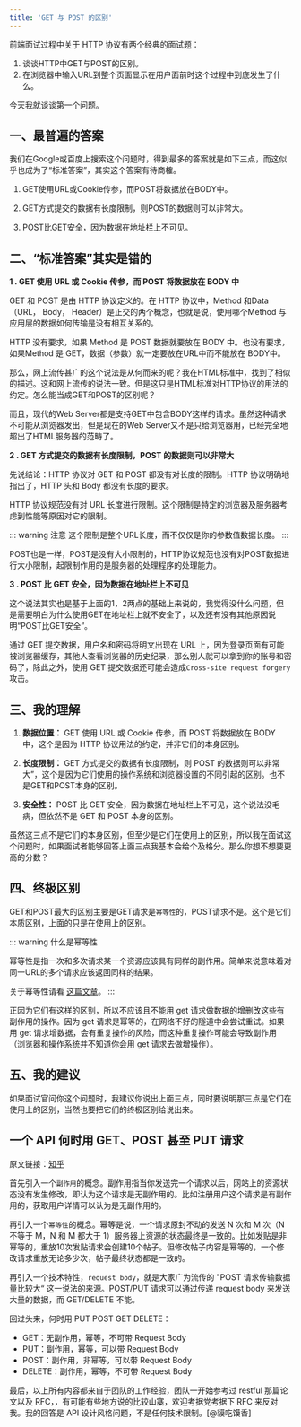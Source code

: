 ```yaml
---
title: 'GET 与 POST 的区别'
---
```


前端面试过程中关于 HTTP 协议有两个经典的面试题：
1. 谈谈HTTP中GET与POST的区别。
2. 在浏览器中输入URL到整个页面显示在用户面前时这个过程中到底发生了什么。

今天我就谈谈第一个问题。

## 一、最普遍的答案

我们在Google或百度上搜索这个问题时，得到最多的答案就是如下三点，而这似乎也成为了“标准答案”，其实这个答案有待商榷。

1. GET使用URL或Cookie传参，而POST将数据放在BODY中。

2. GET方式提交的数据有长度限制，则POST的数据则可以非常大。

3. POST比GET安全，因为数据在地址栏上不可见。

## 二、“标准答案”其实是错的

**1 . GET 使用 URL 或 Cookie 传参，而 POST 将数据放在 BODY 中**

GET 和 POST 是由 HTTP 协议定义的。在 HTTP 协议中，Method 和Data（URL， Body， Header）是正交的两个概念，也就是说，使用哪个Method 与应用层的数据如何传输是没有相互关系的。

HTTP 没有要求，如果 Method 是 POST 数据就要放在 BODY 中。也没有要求，如果Method 是 GET，数据（参数）就一定要放在URL中而不能放在 BODY中。

那么，网上流传甚广的这个说法是从何而来的呢？我在HTML标准中，找到了相似的描述。这和网上流传的说法一致。但是这只是HTML标准对HTTP协议的用法的约定。怎么能当成GET和POST的区别呢？

而且，现代的Web Server都是支持GET中包含BODY这样的请求。虽然这种请求不可能从浏览器发出，但是现在的Web Server又不是只给浏览器用，已经完全地超出了HTML服务器的范畴了。

**2 . GET 方式提交的数据有长度限制，POST 的数据则可以非常大**

先说结论：HTTP 协议对 GET 和 POST 都没有对长度的限制。HTTP 协议明确地指出了，HTTP 头和 Body 都没有长度的要求。

HTTP 协议规范没有对 URL 长度进行限制。这个限制是特定的浏览器及服务器考虑到性能等原因对它的限制。

::: warning 注意
这个限制是整个URL长度，而不仅仅是你的参数值数据长度。
:::

POST也是一样，POST是没有大小限制的，HTTP协议规范也没有对POST数据进行大小限制，起限制作用的是服务器的处理程序的处理能力。

**3 . POST 比 GET 安全，因为数据在地址栏上不可见**

这个说法其实也是基于上面的1，2两点的基础上来说的，我觉得没什么问题，但是需要明白为什么使用GET在地址栏上就不安全了，以及还有没有其他原因说明“POST比GET安全”。

通过 GET 提交数据，用户名和密码将明文出现在 URL 上，因为登录页面有可能被浏览器缓存，其他人查看浏览器的历史纪录，那么别人就可以拿到你的账号和密码了，除此之外，使用 GET 提交数据还可能会造成`Cross-site request forgery`攻击。

## 三、我的理解

1.  **数据位置：** GET 使用 URL 或 Cookie 传参，而 POST 将数据放在 BODY 中，这个是因为 HTTP 协议用法的约定，并非它们的本身区别。

2.  **长度限制：** GET 方式提交的数据有长度限制，则 POST 的数据则可以非常大”，这个是因为它们使用的操作系统和浏览器设置的不同引起的区别。也不是GET和POST本身的区别。

3.  **安全性：** POST 比 GET 安全，因为数据在地址栏上不可见，这个说法没毛病，但依然不是 GET 和 POST 本身的区别。

虽然这三点不是它们的本身区别，但至少是它们在使用上的区别，所以我在面试这个问题时，如果面试者能够回答上面三点我基本会给个及格分。那么你想不想要更高的分数？

## 四、终极区别

GET和POST最大的区别主要是GET请求是`幂等性`的，POST请求不是。这个是它们本质区别，上面的只是在使用上的区别。

::: warning 什么是幂等性

幂等性是指一次和多次请求某一个资源应该具有同样的副作用。简单来说意味着对同一URL的多个请求应该返回同样的结果。

关于幂等性请看 [这篇文章](http://www.cnblogs.com/weidagang2046/archive/2011/06/04/idempotence.html?from=singlemessage&isappinstalled=0)。
:::

正因为它们有这样的区别，所以不应该且不能用 get 请求做数据的增删改这些有副作用的操作。因为 get 请求是幂等的，在网络不好的隧道中会尝试重试。如果用 get 请求增数据，会有重复操作的风险，而这种重复操作可能会导致副作用（浏览器和操作系统并不知道你会用 get 请求去做增操作）。

## 五、我的建议

如果面试官问你这个问题时，我建议你说出上面三点，同时要说明那三点是它们在使用上的区别，当然也要把它们的终极区别给说出来。

## 一个 API 何时用 GET、POST 甚至 PUT 请求

原文链接：[知乎](https://www.zhihu.com/question/27622127/answer/37676304 "知乎")

首先引入一个`副作用`的概念。副作用指当你发送完一个请求以后，网站上的资源状态没有发生修改，即认为这个请求是无副作用的。比如注册用户这个请求是有副作用的，获取用户详情可以认为是无副作用的。

再引入一个`幂等性`的概念。幂等是说，一个请求原封不动的发送 N 次和 M 次（N 不等于 M，N 和 M 都大于 1）服务器上资源的状态最终是一致的。比如发贴是非幂等的，重放10次发贴请求会创建10个帖子。但修改帖子内容是幂等的，一个修改请求重放无论多少次，帖子最终状态都是一致的。

再引入一个技术特性，`request body`，就是大家广为流传的 "POST 请求传输数据量比较大“ 这一说法的来源。POST/PUT 请求可以通过传递 request body 来发送大量的数据，而 GET/DELETE 不能。

回过头来，何时用 PUT POST GET DELETE：

-   GET：无副作用，幂等，不可带 Request Body
-   PUT：副作用，幂等，可以带 Request Body
-   POST：副作用，非幂等，可以带 Request Body
-   DELETE：副作用，幂等，不可带 Request Body

最后，以上所有内容都来自于团队的工作经验，团队一开始参考过 restful 那篇论文以及 RFC，，有可能有些地方说的比较山寨，欢迎考据党考据下 RFC 来反对我。我的回答是 API 设计风格问题，不是任何技术限制。[@貘吃馍香]
